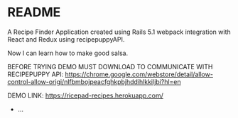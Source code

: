 # README

A Recipe Finder Application created using Rails 5.1 webpack integration with React and Redux using recipepuppyAPI. 

Now I can learn how to make good salsa.


BEFORE TRYING DEMO MUST DOWNLOAD TO COMMUNICATE WITH RECIPEPUPPY API: https://chrome.google.com/webstore/detail/allow-control-allow-origi/nlfbmbojpeacfghkpbjhddihlkkiljbi?hl=en 

DEMO LINK: https://ricepad-recipes.herokuapp.com/

* ...

